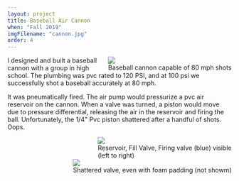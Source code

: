 ```yaml
---
layout: project
title: Baseball Air Cannon
when: "Fall 2019"
imgFilename: "cannon.jpg"
order: 4
---
```


<div class="imgCptnBox" style="float:right">
<img src="{{ "assets/images/cannon.jpg" | relative_url }}" class="articleImgMain">
<figcaption class="articleCaption">Baseball cannon capable of 80 mph shots</figcaption>
</div>

I designed and built a baseball cannon with a group in high school. The plumbing was pvc rated to 120 PSI, and at 100 psi we successfully shot a baseball accurately at 80 mph.

It was pneumatically fired. The air pump would pressurize a pvc air reservoir on the cannon. When a valve was turned, a piston would move due to pressure differential, releasing the air in the reservoir and firing the ball. Unfortunately, the 1/4" Pvc piston shattered after a handful of shots. Oops.

<div class="imgCptnBox" style="flex-direction:row">

<div class="imgCptnBox" style="float:right">
<img src="{{ "assets/images/cannon2.png" | relative_url }}" class="articleImgMain">
<figcaption class="articleCaption">Reservoir, Fill Valve, Firing valve (blue) visible<br>(left to right)</figcaption>
</div>

<div class="imgCptnBox" style="float:right">
<img src="{{ "assets/images/valve.jpg" | relative_url }}" class="articleImgMain">
<figcaption class="articleCaption">Shattered valve, even with foam padding (not showm)</figcaption>
</div>

</div>